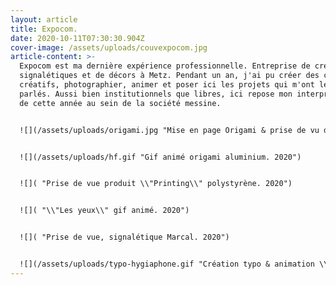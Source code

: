 ```yaml
---
layout: article
title: Expocom.
date: 2020-10-11T07:30:30.904Z
cover-image: /assets/uploads/couvexpocom.jpg
article-content: >-
  Expocom est ma dernière expérience professionnelle. Entreprise de création de
  signalétiques et de décors à Metz. Pendant un an, j'ai pu créer des contenus
  créatifs, photographier, animer et poser ici les projets qui m'ont le plus
  parlés. Aussi bien institutionnels que libres, ici repose mon interprétation
  de cette année au sein de la société messine.


  ![](/assets/uploads/origami.jpg "Mise en page Origami & prise de vu d'un produit aluminium. 2020")


  ![](/assets/uploads/hf.gif "Gif animé origami aluminium. 2020")


  ![]( "Prise de vue produit \\"Printing\\" polystyrène. 2020")


  ![]( "\\"Les yeux\\" gif animé. 2020")


  ![]( "Prise de vue, signalétique Marcal. 2020")


  ![](/assets/uploads/typo-hygiaphone.gif "Création typo & animation \\" Hygiaphone\\". 2020 ")
---
```

